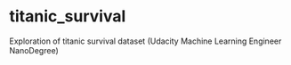 # titanic_survival
Exploration of titanic survival dataset (Udacity Machine Learning Engineer NanoDegree)
